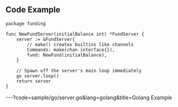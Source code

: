 ## Code Example

```
package funding

func NewFundServer(initialBalance int) *FundServer {
    server := &FundServer{
        // make() creates builtins like channels
        Commands: make(chan interface{}),
        fund: NewFund(initialBalance),
    }

    // Spawn off the server's main loop immediately
    go server.loop()
    return server
}
```
---?code=sample/go/server.go&lang=golang&title=Golang Example


